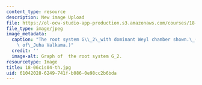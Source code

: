 ```yaml
---
content_type: resource
description: New image Upload
file: https://ol-ocw-studio-app-production.s3.amazonaws.com/courses/18-06ci-linear-algebra-communications-intensive-spring-2004/610420286249741fb0860e98cc2b6bda_18-06cis04-th.jpg
file_type: image/jpeg
image_metadata:
  caption: "The root system G\\_2\_with dominant Weyl chamber shown.\_(Image courtesy\
    \ of\_Juha Valkama.)"
  credit: ''
  image-alt: Graph of  the root system G_2.
resourcetype: Image
title: 18-06cis04-th.jpg
uid: 61042028-6249-741f-b086-0e98cc2b6bda
---
```

